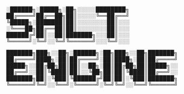
░██████╗░█████╗░██╗░░░░░████████╗
██╔════╝██╔══██╗██║░░░░░╚══██╔══╝
╚█████╗░███████║██║░░░░░░░░██║░░░
░╚═══██╗██╔══██║██║░░░░░░░░██║░░░
██████╔╝██║░░██║███████╗░░░██║░░░
╚═════╝░╚═╝░░╚═╝╚══════╝░░░╚═╝░░░

███████╗███╗░░██╗░██████╗░██╗███╗░░██╗███████╗
██╔════╝████╗░██║██╔════╝░██║████╗░██║██╔════╝
█████╗░░██╔██╗██║██║░░██╗░██║██╔██╗██║█████╗░░
██╔══╝░░██║╚████║██║░░╚██╗██║██║╚████║██╔══╝░░
███████╗██║░╚███║╚██████╔╝██║██║░╚███║███████╗
╚══════╝╚═╝░░╚══╝░╚═════╝░╚═╝╚═╝░░╚══╝╚══════╝